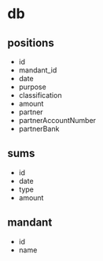 # db

## positions

* id
* mandant_id
* date
* purpose
* classification
* amount
* partner
* partnerAccountNumber
* partnerBank

## sums

* id
* date
* type
* amount

## mandant

* id
* name